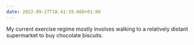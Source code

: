 ```yaml
---
date: 2022-09-27T18:41:19.668+01:00
---
```

My current exercise regime mostly involves walking to a relatively distant supermarket to buy chocolate biscuits.
